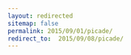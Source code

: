 ```yaml
---
layout: redirected
sitemap: false
permalink: 2015/09/01/picade/
redirect_to:  2015/09/08/picade/
---
```

